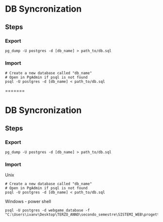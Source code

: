# DB Syncronization

## Steps

### Export

```shell
pg_dump -U postgres -d [db_name] > path_to/db.sql
```

### Import

```shell
# Create a new database called "db_name"
# Open in PgAdmin if psql is not found
psql -U postgres -d [db_name] < path_to/db.sql
```
=======
# DB Syncronization

## Steps

### Export

```shell
pg_dump -U postgres -d [db_name] > path_to/db.sql
```

### Import

Unix

```shell
# Create a new database called "db_name"
# Open in PgAdmin if psql is not found
psql -U postgres -d [db_name] < path_to/db.sql
```

Windows - power shell

```shell
psql -U postgres -d webgame_database -f "C:\Users\ivanv\Desktop\TERZO_ANNO\secondo_semestre\SISTEMI_WEB\progetto\webgame\backend\sql\db.sql"
```
